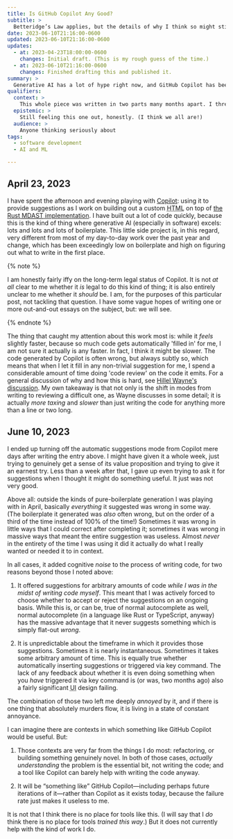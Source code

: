 ```yaml
---
title: Is GitHub Copilot Any Good?
subtitle: >
  Betteridge’s Law applies, but the details of why I think so might still interest you.
date: 2023-06-10T21:16:00-0600
updated: 2023-06-10T21:16:00-0600
updates:
  - at: 2023-04-23T18:00:00-0600
    changes: Initial draft. (This is my rough guess of the time.) 
  - at: 2023-06-10T21:16:00-0600
    changes: Finished drafting this and published it.
summary: >
  Generative AI has a lot of hype right now, and GitHub Copilot has been hailed as revolutionary. Is it actually any good? (Betteridge’s Law applies, but the details might still interest you.)
qualifiers:
  context: >
    This whole piece was written in two parts many months apart. I threw up the first draft for folks to read if they happened across the home page of my site, so that I would get it out of my head and into the world, and then revised and published the “final” version this evening. I don’t have a good mechanic for posts like this which I *want* to evolve over time as my thoughts change on it. See [here](https://v5.chriskrycho.com/essays/feeds-are-not-fit-for-gardening/) for more on *that* idea.
  epistemic: >
    Still feeling this one out, honestly. (I think we all are!)
  audience: >
    Anyone thinking seriously about 
tags:
  - software development
  - AI and ML

---
```


## April 23, 2023

I have spent the afternoon and evening playing with [Copilot][copilot]: using it to provide suggestions as I work on building out a custom <abbr title="Hypertext Markup Language">HTML</abbr> on top of [the Rust <abbr title="Markdown AST">MDAST</abbr> implementation][mdast-rs]. I have built out a lot of code quickly, because this is the kind of thing where generative AI (especially in software) excels: lots and lots and lots of boilerplate. This little side project is, in this regard, very different from most of my day-to-day work over the past year and change, which has been exceedingly low on boilerplate and high on figuring out what to write in the first place.

{% note %}

I am honestly fairly iffy on the long-term legal status of Copilot. It is not *at all* clear to me whether it *is* legal to do this kind of thing; it is also entirely unclear to me whether it *should* be. I am, for the purposes of this particular post, not tackling that question. I have some vague hopes of writing one or more out-and-out essays on the subject, but: we will see.

{% endnote %}

[copilot]: https://github.com/features/copilot
[mdast-rs]: https://docs.rs/markdown/1.0.0-alpha.7/markdown/mdast/index.html

The thing that caught my attention about this work most is: while it *feels* slightly faster, because so much code gets automatically 'filled in' for me, I am not sure it actually is any faster. In fact, I think it might be slower. The code generated by Copilot is often wrong, but always subtly so, which means that when I let it fill in any non-trivial suggestion for me, I spend a considerable amount of time doing 'code review' on the code it emits. For a general discussion of why and how this is hard, see [Hillel Wayne's discussion][hw]. My own takeaway is that not only is the shift in modes from writing to reviewing a difficult one, as Wayne discusses in some detail; it is actually *more taxing* and *slower* than just writing the code for anything more than a line or two long.

[hw]: https://buttondown.email/hillelwayne/archive/programming-ais-worry-me/

## June 10, 2023

I ended up turning off the automatic suggestions mode from Copilot mere days after writing the entry above. I might have given it a whole week, just trying to genuinely get a sense of its value proposition and trying to give it an earnest try. Less than a week after that, I gave up even trying to ask it for suggestions when I thought it might do something useful. It just was not very good.

Above all: outside the kinds of pure-boilerplate generation I was playing with in April, basically *everything* it suggested was wrong in some way. (The boilerplate it generated was *also* often wrong, but on the order of a third of the time instead of 100% of the time!) Sometimes it was wrong in little ways that I could correct after completing it; sometimes it was wrong in massive ways that meant the entire suggestion was useless. Almost *never* in the entirety of the time I was using it did it actually do what I really wanted or needed it to in context.

In all cases, it added cognitive *noise* to the process of writing code, for two reasons beyond those I noted above:

1. It offered suggestions for arbitrary amounts of code *while I was in the midst of writing code myself*. This meant that I was actively forced to choose whether to accept or reject the suggestions on an ongoing basis. While this is, or can be, true of normal autocomplete as well, normal autocomplete (in a language like Rust or TypeScript, anyway) has the massive advantage that it never suggests something which is simply flat-out *wrong*.

2. It is unpredictable about the timeframe in which it provides those suggestions. Sometimes it is nearly instantaneous. Sometimes it takes some arbitrary amount of time. This is equally true whether automatically inserting suggestions or triggered via key command. The lack of any feedback about whether it is even doing something when you *have* triggered it via key command is (or was, two months ago) also a fairly significant <abbr title="user interface">UI</abbr> design failing.

The combination of those two left me deeply *annoyed* by it, and if there is one thing that absolutely murders flow, it is living in a state of constant annoyance.

I can imagine there are contexts in which something like GitHub Copilot would be useful. But:

1. Those contexts are very far from the things I do most: refactoring, or building something genuinely novel. In both of those cases, *actually understanding* the problem is the essential bit, not writing the code; and a tool like Copilot can barely help with writing the code anyway.

2. It will be “something like” GitHub Copilot—including perhaps future iterations of it—rather than Copilot as it exists today, because the failure rate just makes it useless to me.

It is not that I think there is no place for tools like this. (I will say that I *do* think there is no place for tools *trained this way*.) But it does not currently help with the kind of work I do.
